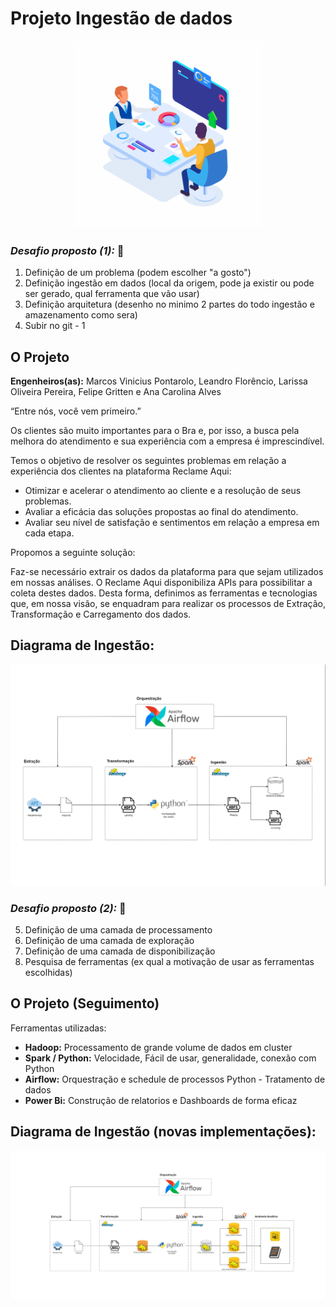 # Projeto Ingestão de dados

<div align="center">
<img src="dados.gif" alt="drawing" width="300"/>
</div>

### _Desafio proposto (1):_ 🚀

1) Definição de um problema (podem escolher "a gosto")
2) Definição ingestão em dados (local da origem, pode ja existir ou pode ser gerado, qual ferramenta que vão usar)
3) Definição arquitetura (desenho no minimo 2 partes do todo ingestão e amazenamento como sera)
4) Subir no git - 1

## O Projeto

**Engenheiros(as):** Marcos Vinicius Pontarolo, Leandro Florêncio, Larissa Oliveira Pereira, Felipe Gritten e Ana Carolina Alves

“Entre nós, você vem primeiro.”

Os clientes são muito importantes para o Bra e, por isso, a busca pela melhora do atendimento e sua experiência com a empresa é imprescindível.
 
Temos o objetivo de resolver os seguintes problemas em relação a experiência dos clientes na plataforma Reclame Aqui:
 - Otimizar e acelerar o atendimento ao cliente e a resolução de seus problemas.
 - Avaliar a eficácia das soluções propostas ao final do atendimento.
 - Avaliar seu nível de satisfação e sentimentos em relação a empresa em cada etapa.
 
Propomos a seguinte solução:

Faz-se necessário extrair os dados da plataforma para que sejam utilizados em nossas análises. O Reclame Aqui disponibiliza APIs para possibilitar a coleta destes dados. Desta forma, definimos as ferramentas e tecnologias que, em nossa visão, se enquadram para realizar os processos de Extração, Transformação e Carregamento dos dados.


## Diagrama de Ingestão:
<div align="center">
<img src="diagrama.png" alt="drawing" width="600"/>
</div>

### _Desafio proposto (2):_ 🚀

5) Definição de uma camada de processamento
6) Definição de uma camada de exploração
7) Definição de uma camada de disponibilização
8) Pesquisa de ferramentas (ex qual a motivação de usar as ferramentas escolhidas)

## O Projeto (Seguimento)

Ferramentas utilizadas:

 - **Hadoop:** Processamento de grande volume de dados em cluster
 - **Spark / Python:** Velocidade, Fácil de usar, generalidade, conexão com Python
 - **Airflow:** Orquestração e schedule de processos Python - Tratamento de dados
 - **Power Bi:** Construção de relatorios e Dashboards de forma eficaz

## Diagrama de Ingestão (novas implementações):
<div align="center">
<img src="projeto_vocacao.png" alt="drawing" width="600"/>
</div>
